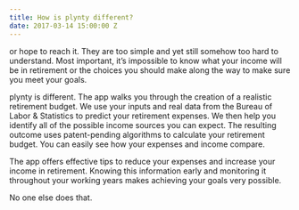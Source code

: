 ```yaml
---
title: How is plynty different?
date: 2017-03-14 15:00:00 Z
---
```


or hope to reach it. They are too simple and yet still somehow too hard to understand. Most important, it’s impossible to know what your income will be in retirement or the choices you should make along the way to make sure you meet your goals.

plynty is different. The app walks you through the creation of a realistic retirement budget. We use your inputs and real data from the Bureau of Labor & Statistics to predict your retirement expenses. We then help you identify all of the possible income sources you can expect. The resulting outcome uses patent-pending algorithms to calculate your retirement budget. You can easily see how your expenses and income compare.  

The app offers effective tips to reduce your expenses and increase your income in retirement.  Knowing this information early and monitoring it throughout your working years makes achieving your goals very possible.  

No one else does that.